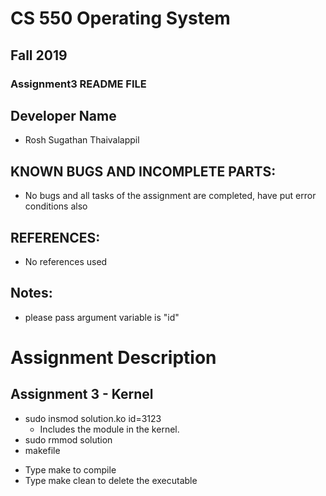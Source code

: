 # CS 550 Operating System
## Fall 2019
### Assignment3 README FILE

## Developer Name
- Rosh Sugathan Thaivalappil

## KNOWN BUGS AND INCOMPLETE PARTS:
- No bugs and all tasks of the assignment are completed, have put error conditions also

## REFERENCES:
- No references used

## Notes:
- please pass argument variable is "id"

# Assignment Description
## Assignment 3 - Kernel

* sudo insmod solution.ko id=3123
    * Includes the module in the kernel.
* sudo rmmod solution
* makefile
- Type make to compile
- Type make clean to delete the executable


